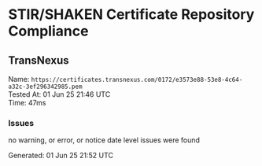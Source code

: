 # STIR/SHAKEN Certificate Repository Compliance

## TransNexus

Name: `https://certificates.transnexus.com/0172/e3573e88-53e8-4c64-a32c-3ef296342985.pem`\
Tested At: 01 Jun 25 21:46 UTC\
Time: 47ms

### Issues

no warning, or error, or notice date level issues were found

Generated: 01 Jun 25 21:52 UTC